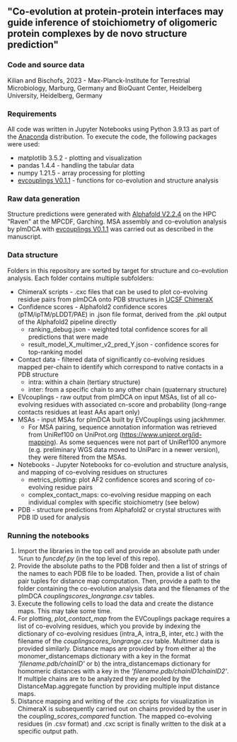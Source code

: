 ## "Co-evolution at protein-protein interfaces may guide inference of stoichiometry of oligomeric protein complexes by de novo structure prediction"
### Code and source data
Kilian and Bischofs, 2023 - Max-Planck-Institute for Terrestrial Microbiology, Marburg, Germany and BioQuant Center, Heidelberg University, Heidelberg, Germany

### Requirements
All code was written in Jupyter Notebooks using Python 3.9.13 as part of the [Anaconda](https://www.anaconda.com/) distribution.
To execute the code, the following packages were used:
* matplotlib 3.5.2 - plotting and visualization
* pandas 1.4.4 - handling the tabular data
* numpy 1.21.5 - array processing for plotting
* [evcouplings V0.1.1](https://github.com/debbiemarkslab/EVcouplings) - functions for co-evolution and structure analysis

### Raw data generation
Structure predictions were generated with [Alphafold V2.2.4](https://github.com/deepmind/alphafold) on the HPC "Raven" at the MPCDF, Garching. MSA assembly and co-evolution analysis by plmDCA with [evcouplings V0.1.1](https://github.com/debbiemarkslab/EVcouplings) was carried out as described in the manuscript.

### Data structure
Folders in this repository are sorted by target for structure and co-evolution analysis.
Each folder contains multiple subfolders:
* ChimeraX scripts - .cxc files that can be used to plot co-evolving residue pairs from plmDCA onto PDB structures in [UCSF ChimeraX](https://www.cgl.ucsf.edu/chimerax/)
* Confidence scores - Alphafold2 confidence scores (pTM/ipTM/pLDDT/PAE) in .json file format, derived from the .pkl output of the Alphafold2 pipeline directly
  * ranking_debug.json - weighted total confidence scores for all predictions that were made
  * result_model_X_multimer_v2_pred_Y.json - confidence scores for top-ranking model
* Contact data - filtered data of significantly co-evolving residues mapped per-chain to identify which correspond to native contacts in a PDB structure
  * intra: within a chain (tertiary structure)
  * inter: from a specific chain to any other chain (quaternary structure)
* EVcouplings - raw output from plmDCA on input MSAs, list of all co-evolving residues with associated cn-score and probability (long-range contacts residues at least AAs apart only)
* MSAs - input MSAs for plmDCA built by EVCouplings using jackhmmer.
  * For MSA pairing, sequence annotation information was retrieved from UniRef100 on UniProt.org (https://www.uniprot.org/id-mapping). As some sequences were not part of UniRef100 anymore (e.g. preliminary WGS data moved to UniParc in a newer version), they were filtered from the MSAs. 
* Notebooks - Jupyter Notebooks for co-evolution and structure analysis, and mapping of co-evolving residues on structures
  * metrics_plotting: plot AF2 confidence scores and scoring of co-evolving residue pairs
  * complex_contact_maps:  co-evolving residue mapping on each individual complex with specific stoichiometry (see below)
* PDB - structure predictions from Alphafold2 or crystal structures with PDB ID used for analysis

### Running the notebooks
1. Import the libraries in the top cell and provide an absolute path under %run to *funcdef.py* (in the top level of this repo).
2. Provide the absolute paths to the PDB folder and then a list of strings of the names to each PDB file to be loaded. Then, provide a list of chain pair tuples for distance map computation. Then, provide a path to the folder containing the co-evolution analysis data and the filenames of the plmDCA *couplingscores_longrange.csv* tables.
3. Execute the following cells to load the data and create the distance maps. This may take some time.
4. For plotting, *plot_contact_map* from the EVCouplings package requires a list of co-evolving residues, which you provide by indexing the dictionary of co-evolving residues (intra_A, intra_B, inter, etc.) with the filename of the *couplingscores_longrange.csv* table. Multimer data is provided similarly. Distance maps are provided by from either a) the monomer_distancemaps dictionary with a key in the format *'filename.pdb/chainID'* or b) the intra_distancemaps dictionary for homomeric distances with a key in the *'filename.pdb/chainID1chainID2'*. If multiple chains are to be analyzed they are pooled by the DistanceMap.aggregate function by providing multiple input distance maps.
5. Distance mapping and writing of the .cxc scripts for visualization in ChimeraX is subsequently carried out on chains provided by the user in the *coupling_scores_compared* function. The mapped co-evolving residues (in .csv format) and .cxc script is finally written to the disk at a specific output path.
